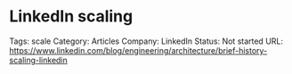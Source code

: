 # LinkedIn scaling

Tags: scale
Category: Articles
Company: LinkedIn
Status: Not started
URL: https://www.linkedin.com/blog/engineering/architecture/brief-history-scaling-linkedin